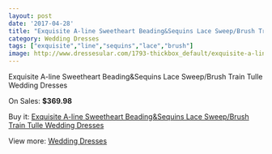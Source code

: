 ```yaml
---
layout: post
date: '2017-04-28'
title: "Exquisite A-line Sweetheart Beading&Sequins Lace Sweep/Brush Train Tulle Wedding Dresses"
category: Wedding Dresses
tags: ["exquisite","line","sequins","lace","brush"]
image: http://www.dressesular.com/1793-thickbox_default/exquisite-a-line-sweetheart-beadingsequins-lace-sweep-brush-train-tulle-wedding-dresses.jpg
---
```

Exquisite A-line Sweetheart Beading&Sequins Lace Sweep/Brush Train Tulle Wedding Dresses

On Sales: **$369.98**
<a href="https://www.dressesular.com/wedding-dresses/655-exquisite-a-line-sweetheart-beadingsequins-lace-sweep-brush-train-tulle-wedding-dresses.html"><amp-img layout="responsive" width="600" height="600" src="//www.dressesular.com/1793-thickbox_default/exquisite-a-line-sweetheart-beadingsequins-lace-sweep-brush-train-tulle-wedding-dresses.jpg" alt="Exquisite A-line Sweetheart Beading&Sequins Lace Sweep/Brush Train Tulle Wedding Dresses 0" /></a>
<a href="https://www.dressesular.com/wedding-dresses/655-exquisite-a-line-sweetheart-beadingsequins-lace-sweep-brush-train-tulle-wedding-dresses.html"><amp-img layout="responsive" width="600" height="600" src="//www.dressesular.com/1794-thickbox_default/exquisite-a-line-sweetheart-beadingsequins-lace-sweep-brush-train-tulle-wedding-dresses.jpg" alt="Exquisite A-line Sweetheart Beading&Sequins Lace Sweep/Brush Train Tulle Wedding Dresses 1" /></a>

Buy it: [Exquisite A-line Sweetheart Beading&Sequins Lace Sweep/Brush Train Tulle Wedding Dresses](https://www.dressesular.com/wedding-dresses/655-exquisite-a-line-sweetheart-beadingsequins-lace-sweep-brush-train-tulle-wedding-dresses.html "Exquisite A-line Sweetheart Beading&Sequins Lace Sweep/Brush Train Tulle Wedding Dresses")

View more: [Wedding Dresses](https://www.dressesular.com/3-wedding-dresses "Wedding Dresses")